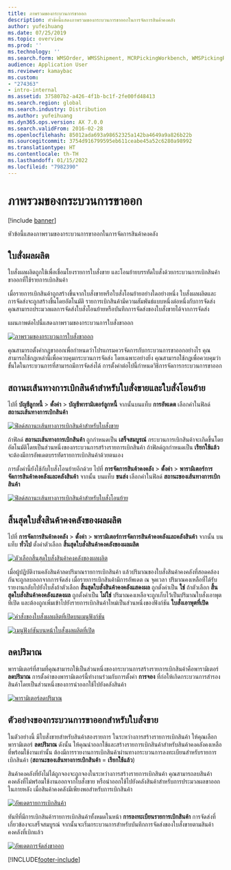 ```yaml
---
title: ภาพรวมของกระบวนการขาออก
description: หัวข้อนี้แสดงภาพรวมของกระบวนการขาออกในการจัดการสินค้าคงคลัง
author: yufeihuang
ms.date: 07/25/2019
ms.topic: overview
ms.prod: ''
ms.technology: ''
ms.search.form: WMSOrder, WMSShipment, MCRPickingWorkbench, WMSPickingRegistration, CustomFilterGroup
audience: Application User
ms.reviewer: kamaybac
ms.custom:
- "274363"
- intro-internal
ms.assetid: 375807b2-a426-4f1b-bc1f-2fe00fd48413
ms.search.region: global
ms.search.industry: Distribution
ms.author: yufeihuang
ms.dyn365.ops.version: AX 7.0.0
ms.search.validFrom: 2016-02-28
ms.openlocfilehash: 85012ada693a98652325a142ba4649a9a826b22b
ms.sourcegitcommit: 3754d916799595eb611ceabe45a52c6280a98992
ms.translationtype: HT
ms.contentlocale: th-TH
ms.lasthandoff: 01/15/2022
ms.locfileid: "7982390"
---
```

# <a name="outbound-process-overview"></a>ภาพรวมของกระบวนการขาออก

[!include [banner](../includes/banner.md)]

หัวข้อนี้แสดงภาพรวมของกระบวนการขาออกในการจัดการสินค้าคงคลัง

## <a name="output-orders"></a>ใบสั่งผลผลิต

ใบสั่งผลผลิตถูกใช้เพื่อเชื่อมโยงรายการใบสั่งขาย และโอนย้ายบรรทัดใบสั่งด้วยกระบวนการเบิกสินค้าขาออกที่ใช้รายการเบิกสินค้า

เมื่อรายการเบิกสินค้าถูกสร้างขึ้นจากใบสั่งขายหรือใบสั่งโอนย้ายอย่างใดอย่างหนึ่ง ใบสั่งผลผลิตและการจัดส่งจะถูกสร้างขึ้นโดยอัตโนมัติ รายการเบิกสินค้ามีความสัมพันธ์แบบหนึ่งต่อหนึ่งกับการจัดส่ง คุณสามารถประมวลผลการจัดส่งใบสั่งโอนย้ายหรือบันทึกการจัดส่งของใบสั่งขายได้จากการจัดส่ง 

แผนภาพต่อไปนี้แสดงภาพรวมของกระบวนการใบสั่งขาออก 

[![ภาพรวมของกระบวนการใบสั่งขาออก](./media/outbound-order.png)](./media/outbound-order.png)

คุณสามารถตั้งค่ากฎขาออกเพื่อกำหนดว่าโปรแกรมควรจัดการกับกระบวนการขาออกอย่างไร คุณสามารถใช้กฎเหล่านี้เพื่อควบคุมกระบวนการจัดส่ง โดยเฉพาะอย่างยิ่ง คุณสามารถใช้กฎเพื่อควบคุมว่าขั้นใดในกระบวนการที่สามารถมีการจัดส่งได้ การตั้งค่าต่อไปนี้กำหนดวิธีการจัดการกระบวนการขาออก

## <a name="picking-route-status-for-sales-and-transfer-orders"></a>สถานะเส้นทางการเบิกสินค้าสำหรับใบสั่งขายและใบสั่งโอนย้าย 

ไปที่ **บัญชีลูกหนี้** \> **ตั้งค่า** \> **บัญชีพารามิเตอร์ลูกหนี้** จากนั้นบนแท็บ **การอัพเดต** เลือกค่าในฟิลด์ **สถานะเส้นทางการเบิกสินค้า**

[![ฟิลด์สถานะเส้นทางการเบิกสินค้าสำหรับใบสั่งขาย](./media/picking-route-status-sales-order.png)](./media/picking-route-status-sales-order.png)

ถ้าฟิลด์ **สถานะเส้นทางการเบิกสินค้า** ถูกกำหนดเป็น **เสร็จสมบูรณ์** กระบวนการเบิกสินค้าจะเกิดขึ้นโดยอัตโนมัติโดยเป็นส่วนหนึ่งของกระบวนการสร้างรายการเบิกสินค้า ถ้าฟิลด์ถูกกำหนดเป็น **เรียกใช้แล้ว** จะต้องมีการอัพเดตบรรทัดรายการเบิกสินค้าด้วยตนเอง

การตั้งค่านี้ยังใช้กับใบสั่งโอนย้ายอีกด้วย ไปที่ **การจัดการสินค้าคงคลัง** \> **ตั้งค่า** \> **พารามิเตอร์การจัดการสินค้าคงคลังและคลังสินค้า** จากนั้น บนแท็บ **ขนส่ง** เลือกค่าในฟิลด์ **สถานะของเส้นทางการเบิกสินค้า**

[![ฟิลด์สถานะเส้นทางการเบิกสินค้าสำหรับใบสั่งโอนย้าย](./media/picking-route-status-transfer-order.png)](./media/picking-route-status-transfer-order.png)

## <a name="end-output-inventory-orders"></a>สิ้นสุดใบสั่งสินค้าคงคลังของผลผลิต

ไปที่ **การจัดการสินค้าคงคลัง** \> **ตั้งค่า** \> **พารามิเตอร์การจัดการสินค้าคงคลังและคลังสินค้า** จากนั้น บนแท็บ **ทั่วไป** ตั้งค่าตัวเลือก **สิ้นสุดใบสั่งสินค้าคงคลังของผลผลิต**

[![ตัวเลือกสิ้นสุดใบสั่งสินค้าคงคลังของผลผลิต](./media//end-output-inventory-order.png)](./media//end-output-inventory-order.png)

เมื่อผู้ปฏิบัติงานคลังสินค้าลดปริมาณรายการเบิกสินค้า แล้วปริมาณของใบสั่งสินค้าคงคลังที่สอดคล้องกันจะถูกลบออกจากการจัดส่ง เมื่อรายการเบิกสินค้ามีการอัพเดต ณ จุดเวลา ปริมาณคงเหลือที่ได้รับรายงานกลับไปยังใบสั่งถ้าตัวเลือก **สิ้นสุดใบสั่งสินค้าคงคลังแสดงผล** ถูกตั้งค่าเป็น **ใช่** ถ้าตัวเลือก **สิ้นสุดใบสั่งสินค้าคงคลังแสดงผล** ถูกตั้งค่าเป็น **ไม่ใช่** ปริมาณคงเหลือจะถูกเก็บไว้เป็นปริมาณใบสั่งเอาพุตที่เปิด และต้องถูกเพิ่มเข้าไปยังรายการเบิกสินค้าใหม่เป็นส่วนหนึ่งของฟังก์ชัน **ใบสั่งเอาพุตที่เปิด** 

[![คำสั่งของใบสั่งผลผลิตที่เปิดบนเมนูฟังก์ชัน](./media/open-output-order.png)](./media/open-output-order.png)

[![เมนูฟังก์ชันบนหน้าใบสั่งผลผลิตที่เปิด](./media/open-output-order-function.png)](./media/open-output-order-function.png)

## <a name="reduce-quantity"></a>ลดปริมาณ

พารามิเตอร์ที่สามที่คุณสามารถใช้เป็นส่วนหนึ่งของกระบวนการสร้างรายการเบิกสินค้าคือพารามิเตอร์ **ลดปริมาณ** การตั้งค่าของพารามิเตอร์นี้ทำงานร่วมกับการตั้งค่า **การจอง** ที่ก่อให้เกิดกระบวนการสำรองสินค้าโดยเป็นส่วนหนึ่งของการนำออกใช้ไปยังคลังสินค้า

[![พารามิเตอร์ลดปริมาณ](./media/reduce-quantity.png)](./media/reduce-quantity.png)

## <a name="example-of-an-outbound-process-for-a-sales-order"></a>ตัวอย่างของกระบวนการขาออกสำหรับใบสั่งขาย

ในตัวอย่างนี้ มีใบสั่งขายสำหรับสินค้าสองรายการ ในระหว่างการสร้างรายการเบิกสินค้า ให้คุณเลือกพารามิเตอร์ **ลดปริมาณ** ดังนั้น ให้คุณนำออกใช้และสร้างรายการเบิกสินค้าสำหรับสินค้าคงคลังคงเหลือที่พร้อมใช้งานเท่านั้น ต้องมีการรายงานการเบิกสินค้าผ่านทางกระบวนการลงทะเบียนสำหรับรายการเบิกสินค้า (**สถานะของเส้นทางการเบิกสินค้า** = **เรียกใช้แล้ว**)

สินค้าคงคลังที่ยังไม่ได้ถูกจองจะถูกจองในระหว่างการสร้างรายการเบิกสินค้า คุณสามารถลบสินค้าคงคลังที่ไม่พร้อมใช้งานออกจากใบสั่งขาย หรือนำออกใช้ไปยังคลังสินค้าสำหรับการประมวลผลขาออกในภายหลัง เมื่อสินค้าคงคลังมีเพียงพอสำหรับการเบิกสินค้า

[![อัพเดตรายการเบิกสินค้า](./media/update-picking-list.png)](./media/update-picking-list.png)

ทันทีที่มีการเบิกสินค้ารายการเบิกสินค้าทั้งหมดในหน้า **การลงทะเบียนรายการเบิกสินค้า** การจัดส่งที่เกี่ยวข้องจะเสร็จสมบูรณ์ จากนั้นจะเริ่มกระบวนการสำหรับบันทึกการจัดส่งของใบสั่งขายตามสินค้าคงคลังที่เบิกแล้ว

[![อัพเดตการจัดส่งขาออก](./media/outbound-shipments.png)](./media/outbound-shipments.png)


[!INCLUDE[footer-include](../../includes/footer-banner.md)]